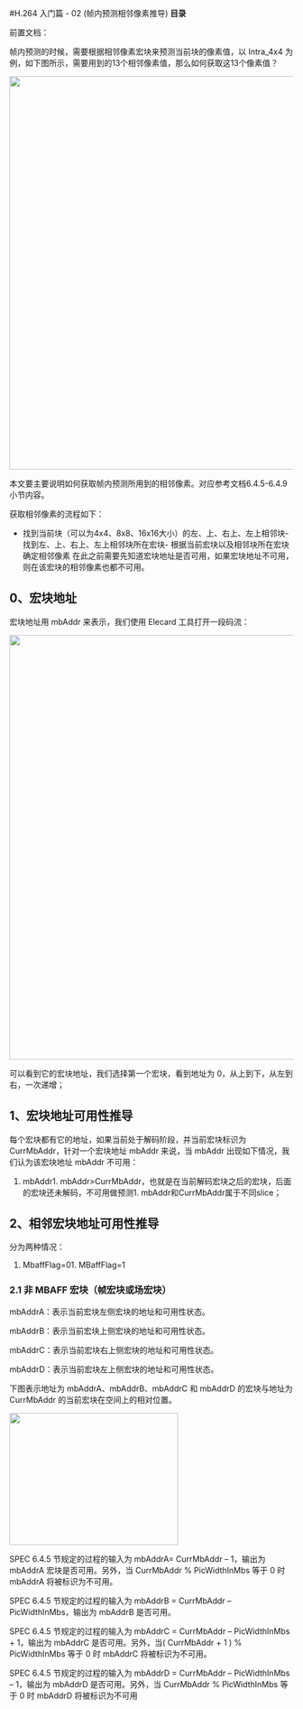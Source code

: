 #H.264 入门篇 - 02 (帧内预测相邻像素推导)
**目录**











前置文档：





帧内预测的时候，需要根据相邻像素宏块来预测当前块的像素值，以 Intra_4x4 为例，如下图所示，需要用到的13个相邻像素值，那么如何获取这13个像素值？

<img alt="" height="697" src="https://i-blog.csdnimg.cn/blog_migrate/35df2cf538f2c0d3003702796fcf9a84.png" width="1004">

本文要主要说明如何获取帧内预测所用到的相邻像素。对应参考文档6.4.5-6.4.9小节内容。

获取相邻像素的流程如下：
- 找到当前块（可以为4x4、8x8、16x16大小）的左、上、右上、左上相邻块- 找到左、上、右上、左上相邻块所在宏块- 根据当前宏块以及相邻块所在宏块确定相邻像素
在此之前需要先知道宏块地址是否可用，如果宏块地址不可用，则在该宏块的相邻像素也都不可用。

## 0、宏块地址

宏块地址用 mbAddr 来表示，我们使用 Elecard 工具打开一段码流：

<img alt="" height="752" src="https://i-blog.csdnimg.cn/blog_migrate/d68bf55580b04e9ff3c1081f0fd61497.png" width="1200">

可以看到它的宏块地址，我们选择第一个宏块，看到地址为 0，从上到下，从左到右，一次递增；

## 1、宏块地址可用性推导

每个宏块都有它的地址，如果当前处于解码阶段，并当前宏块标识为 CurrMbAddr，针对一个宏块地址 mbAddr 来说，当 mbAddr 出现如下情况，我们认为该宏块地址 mbAddr 不可用：
1. mbAddr1. mbAddr&gt;CurrMbAddr，也就是在当前解码宏块之后的宏块，后面的宏块还未解码，不可用做预测1. mbAddr和CurrMbAddr属于不同slice；
## 2、相邻宏块地址可用性推导

分为两种情况：
1. MbaffFlag=01. MBaffFlag=1
### 2.1 非 MBAFF 宏块（帧宏块或场宏块）

mbAddrA：表示当前宏块左侧宏块的地址和可用性状态。

mbAddrB：表示当前宏块上侧宏块的地址和可用性状态。

mbAddrC：表示当前宏块右上侧宏块的地址和可用性状态。

mbAddrD：表示当前宏块左上侧宏块的地址和可用性状态。

下图表示地址为 mbAddrA、mbAddrB、mbAddrC 和 mbAddrD 的宏块与地址为 CurrMbAddr 的当前宏块在空间上的相对位置。

<img alt="" height="234" src="https://i-blog.csdnimg.cn/blog_migrate/5b82289631987576244993a5a519260c.png" width="299">

SPEC 6.4.5 节规定的过程的输入为 mbAddrA= CurrMbAddr – 1，输出为 mbAddrA 宏块是否可用。另外，当 CurrMbAddr % PicWidthInMbs 等于 0 时 mbAddrA 将被标识为不可用。

SPEC 6.4.5 节规定的过程的输入为 mbAddrB = CurrMbAddr – PicWidthInMbs，输出为 mbAddrB 是否可用。

SPEC 6.4.5 节规定的过程的输入为 mbAddrC = CurrMbAddr – PicWidthInMbs + 1，输出为 mbAddrC 是否可用。另外，当( CurrMbAddr + 1 ) % PicWidthInMbs 等于 0 时 mbAddrC 将被标识为不可用。

SPEC 6.4.5 节规定的过程的输入为 mbAddrD = CurrMbAddr – PicWidthInMbs – 1，输出为 mbAddrD 是否可用。另外，当 CurrMbAddr % PicWidthInMbs 等于 0 时 mbAddrD 将被标识为不可用
